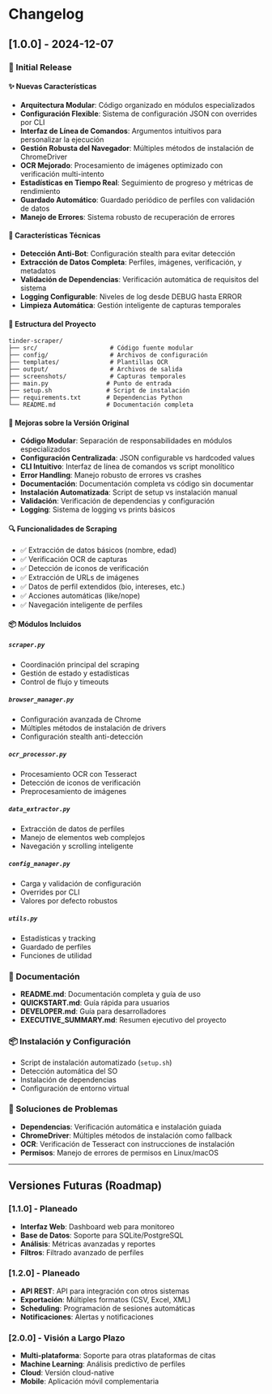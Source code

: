 # Changelog

## [1.0.0] - 2024-12-07

### 🎉 Initial Release

#### ✨ Nuevas Características
- **Arquitectura Modular**: Código organizado en módulos especializados
- **Configuración Flexible**: Sistema de configuración JSON con overrides por CLI
- **Interfaz de Línea de Comandos**: Argumentos intuitivos para personalizar la ejecución
- **Gestión Robusta del Navegador**: Múltiples métodos de instalación de ChromeDriver
- **OCR Mejorado**: Procesamiento de imágenes optimizado con verificación multi-intento
- **Estadísticas en Tiempo Real**: Seguimiento de progreso y métricas de rendimiento
- **Guardado Automático**: Guardado periódico de perfiles con validación de datos
- **Manejo de Errores**: Sistema robusto de recuperación de errores

#### 🔧 Características Técnicas
- **Detección Anti-Bot**: Configuración stealth para evitar detección
- **Extracción de Datos Completa**: Perfiles, imágenes, verificación, y metadatos
- **Validación de Dependencias**: Verificación automática de requisitos del sistema
- **Logging Configurable**: Niveles de log desde DEBUG hasta ERROR
- **Limpieza Automática**: Gestión inteligente de capturas temporales

#### 📁 Estructura del Proyecto
```
tinder-scraper/
├── src/                    # Código fuente modular
├── config/                 # Archivos de configuración
├── templates/              # Plantillas OCR
├── output/                 # Archivos de salida
├── screenshots/            # Capturas temporales
├── main.py                # Punto de entrada
├── setup.sh               # Script de instalación
├── requirements.txt       # Dependencias Python
└── README.md              # Documentación completa
```

#### 🛫 Mejoras sobre la Versión Original
- **Código Modular**: Separación de responsabilidades en módulos especializados
- **Configuración Centralizada**: JSON configurable vs hardcoded values
- **CLI Intuitivo**: Interfaz de línea de comandos vs script monolítico
- **Error Handling**: Manejo robusto de errores vs crashes
- **Documentación**: Documentación completa vs código sin documentar
- **Instalación Automatizada**: Script de setup vs instalación manual
- **Validación**: Verificación de dependencias y configuración
- **Logging**: Sistema de logging vs prints básicos

#### 🔍 Funcionalidades de Scraping
- ✅ Extracción de datos básicos (nombre, edad)
- ✅ Verificación OCR de capturas
- ✅ Detección de iconos de verificación
- ✅ Extracción de URLs de imágenes
- ✅ Datos de perfil extendidos (bio, intereses, etc.)
- ✅ Acciones automáticas (like/nope)
- ✅ Navegación inteligente de perfiles

#### 📦 Módulos Incluidos

##### `scraper.py`
- Coordinación principal del scraping
- Gestión de estado y estadísticas
- Control de flujo y timeouts

##### `browser_manager.py`
- Configuración avanzada de Chrome
- Múltiples métodos de instalación de drivers
- Configuración stealth anti-detección

##### `ocr_processor.py`
- Procesamiento OCR con Tesseract
- Detección de iconos de verificación
- Preprocesamiento de imágenes

##### `data_extractor.py`
- Extracción de datos de perfiles
- Manejo de elementos web complejos
- Navegación y scrolling inteligente

##### `config_manager.py`
- Carga y validación de configuración
- Overrides por CLI
- Valores por defecto robustos

##### `utils.py`
- Estadísticas y tracking
- Guardado de perfiles
- Funciones de utilidad

### 📝 Documentación
- **README.md**: Documentación completa y guía de uso
- **QUICKSTART.md**: Guía rápida para usuarios
- **DEVELOPER.md**: Guía para desarrolladores
- **EXECUTIVE_SUMMARY.md**: Resumen ejecutivo del proyecto

### 📦 Instalación y Configuración
- Script de instalación automatizado (`setup.sh`)
- Detección automática del SO
- Instalación de dependencias
- Configuración de entorno virtual

### 🐛 Soluciones de Problemas
- **Dependencias**: Verificación automática e instalación guiada
- **ChromeDriver**: Múltiples métodos de instalación como fallback
- **OCR**: Verificación de Tesseract con instrucciones de instalación
- **Permisos**: Manejo de errores de permisos en Linux/macOS

---

## Versiones Futuras (Roadmap)

### [1.1.0] - Planeado
- **Interfaz Web**: Dashboard web para monitoreo
- **Base de Datos**: Soporte para SQLite/PostgreSQL
- **Análisis**: Métricas avanzadas y reportes
- **Filtros**: Filtrado avanzado de perfiles

### [1.2.0] - Planeado
- **API REST**: API para integración con otros sistemas
- **Exportación**: Múltiples formatos (CSV, Excel, XML)
- **Scheduling**: Programación de sesiones automáticas
- **Notificaciones**: Alertas y notificaciones

### [2.0.0] - Visión a Largo Plazo
- **Multi-plataforma**: Soporte para otras plataformas de citas
- **Machine Learning**: Análisis predictivo de perfiles
- **Cloud**: Versión cloud-native
- **Mobile**: Aplicación móvil complementaria